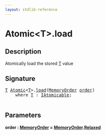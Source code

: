 ```yaml
---
layout: stdlib-reference
---
```


# Atomic\<T\>\.load

## Description

Atomically load the stored <span class='code'><a href="../types/atomic-0/index#typeparam-T" class="code_type">T</a></span> value




## Signature 

<pre>
<a href="../types/atomic-0/index#typeparam-T" class="code_type">T</a> <a href="../types/atomic-0/index" class="code_type">Atomic</a>&lt;<a href="../types/atomic-0/index#typeparam-T" class="code_type">T</a>&gt;.<a href="load">load</a>(<a href="../types/memoryorder-06/index" class="code_type">MemoryOrder</a> <a href="load#decl-order" class="code_param">order</a>)
    <span class='code_keyword'>where</span> <a href="../types/atomic-0/index#typeparam-T" class="code_type">T</a> : <a href="../interfaces/iatomicable-01/index" class="code_type">IAtomicable</a>;

</pre>

## Parameters

####  <a id="decl-order"></a>order  : [MemoryOrder](../types/memoryorder-06/index) = [MemoryOrder](../types/memoryorder-06/index)\.[Relaxed](../types/memoryorder-06/index#decl-Relaxed)

